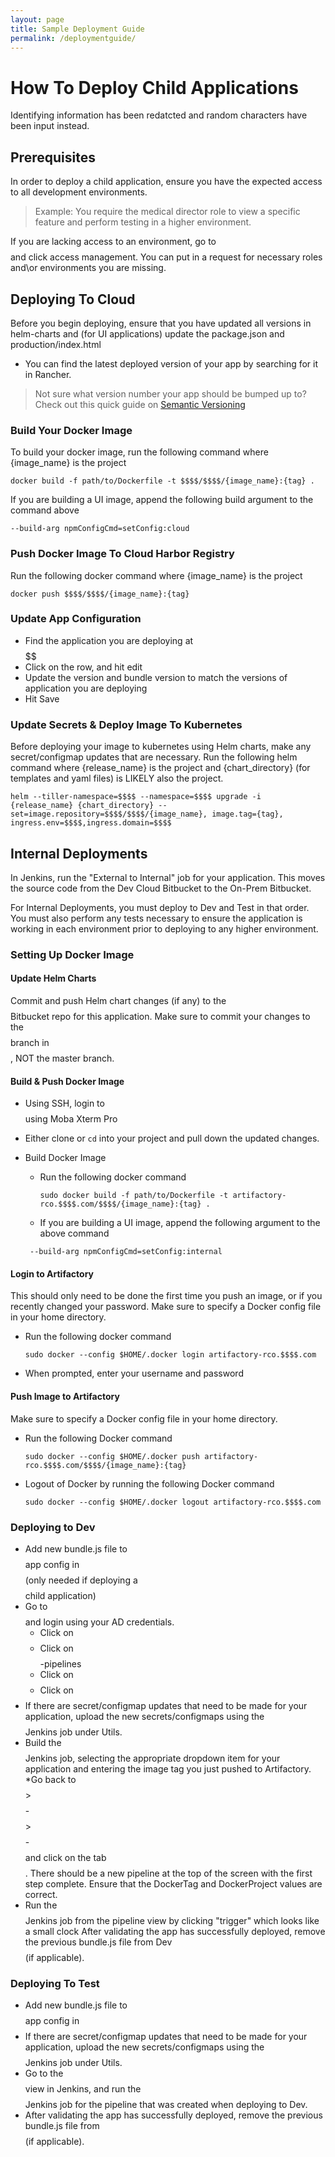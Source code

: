 ```yaml
---
layout: page
title: Sample Deployment Guide
permalink: /deploymentguide/
---
```

# How To Deploy Child Applications 
Identifying information has been redatcted and random characters have been input instead. 
## Prerequisites
In order to deploy a child application, ensure you have the expected access to all development environments.

> Example: You require the medical director role to view a specific feature and perform testing in a higher environment. 

If you are lacking access to an environment, go to $$$$ and click access management. You can put in a request for necessary roles and\or environments you are missing.
## Deploying To Cloud 
Before you begin deploying, ensure that you have updated all versions in helm-charts and (for UI applications) update the package.json and production/index.html
* You can find the latest deployed version of your app by searching for it in Rancher. 

> Not sure what version number your app should be bumped up to? Check out this quick guide on [Semantic Versioning](https://semver.org/)

### Build Your Docker Image
To build your docker image, run the following command where {image_name} is the project

` docker build -f path/to/Dockerfile -t $$$$/$$$$/{image_name}:{tag} . `

If you are building a UI image, append the following build argument to the command above

` --build-arg npmConfigCmd=setConfig:cloud `
### Push Docker Image To Cloud Harbor Registry
Run the following docker command where {image_name} is the project

` docker push $$$$/$$$$/{image_name}:{tag} `

### Update App Configuration
* Find the application you are deploying at $$$$$$ 
* Click on the row, and hit edit
* Update the version and bundle version to match the versions of application you are deploying
* Hit Save

### Update Secrets & Deploy Image To Kubernetes
Before deploying your image to kubernetes using Helm charts, make any secret/configmap updates that are necessary. 
Run the following helm command where {release_name} is the project and {chart_directory} (for templates and yaml files) is LIKELY also the project.


`helm --tiller-namespace=$$$$ --namespace=$$$$ upgrade -i {release_name} {chart_directory} --set=image.repository=$$$$/$$$$/{image_name}, image.tag={tag}, ingress.env=$$$$,ingress.domain=$$$$ `

## Internal Deployments
In Jenkins, run the "External to Internal" job for your application. This moves the source code from the Dev Cloud Bitbucket to the On-Prem Bitbucket. 

For Internal Deployments, you must deploy to Dev and Test in that order. You must also perform any tests necessary to ensure the application is working in each environment prior to deploying to any higher environment. 

### Setting Up Docker Image

#### Update Helm Charts
Commit and push Helm chart changes (if any) to the $$$$ Bitbucket repo for this application.
Make sure to commit your changes to the $$$$ branch in $$$$, NOT the master branch.

#### Build & Push Docker Image 
* Using SSH, login to $$$$ using Moba Xterm Pro
* Either clone or `cd` into your project and pull down the updated changes. 
* Build Docker Image 
    * Run the following docker command 

        `sudo docker build -f path/to/Dockerfile -t artifactory-rco.$$$$.com/$$$$/{image_name}:{tag} .`
    * If you are building a UI image, append the following argument to the above command

    ` --build-arg npmConfigCmd=setConfig:internal` 

#### Login to Artifactory
This should only need to be done the first time you push an image, or if you recently changed your password. Make sure to specify a Docker config file in your home directory. 

* Run the following docker command

    `sudo docker --config $HOME/.docker login artifactory-rco.$$$$.com`
* When prompted, enter your username and password 

#### Push Image to Artifactory
Make sure to specify a Docker config file in your home directory. 

* Run the following Docker command 

    `sudo docker --config $HOME/.docker push artifactory-rco.$$$$.com/$$$$/{image_name}:{tag}`

* Logout of Docker by running the following Docker command 

    `sudo docker --config $HOME/.docker logout artifactory-rco.$$$$.com`

### Deploying to Dev
* Add new bundle.js file to $$$$ app config in $$$$ (only needed if deploying a $$$$ child application)
* Go to $$$$ and login using your AD credentials.
   * Click on $$$$
   * Click on $$$$-pipelines
   * Click on $$$$
   * Click on $$$$ 
* If there are secret/configmap updates that need to be made for your application, upload the new secrets/configmaps using the $$$$ Jenkins job under Utils.
* Build the $$$$ Jenkins job, selecting the appropriate dropdown item for your application and entering the image tag you just pushed to Artifactory.
*Go back to $$$$ > $$$$-$$$$ > $$$$-$$$$ and click on the tab $$$$.
There should be a new pipeline at the top of the screen with the first step complete. Ensure that the DockerTag and DockerProject values are correct.
* Run the $$$$ Jenkins job from the pipeline view by clicking "trigger" which looks like a small clock
After validating the app has successfully deployed, remove the previous bundle.js file from Dev $$$$ (if applicable).

### Deploying To Test
* Add new bundle.js file to $$$$ app config in $$$$ 
* If there are secret/configmap updates that need to be made for your application, upload the new secrets/configmaps using the $$$$ Jenkins job under Utils.
* Go to the $$$$ view in Jenkins, and run the $$$$ Jenkins job for the pipeline that was created when deploying to Dev.
* After validating the app has successfully deployed, remove the previous bundle.js file from $$$$ (if applicable).





